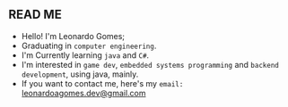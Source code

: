 ## READ ME


- Hello! I'm Leonardo Gomes;
- Graduating in `computer engineering`.
- I'm Currently learning `java` and `C#`.
- I'm interested in `game dev`, `embedded systems programming` and `backend development`, using java, mainly.
- If you want to contact me, here's my `email:` leonardoagomes.dev@gmail.com
